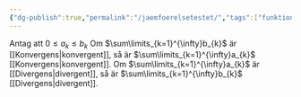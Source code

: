 ```yaml
---
{"dg-publish":true,"permalink":"/jaemfoerelsetestet/","tags":["funktionsteori"]}
---
```


Antag att $0 \leq a_{k}\leq b_{k}$ 
Om $\sum\limits_{k=1}^{\infty}b_{k}$ är [[Konvergens\|konvergent]], så är $\sum\limits_{k=1}^{\infty}a_{k}$ [[Konvergens\|konvergent]].
Om $\sum\limits_{k=1}^{\infty}a_{k}$ är [[Divergens\|divergent]], så är $\sum\limits_{k=1}^{\infty}b_{k}$ [[Divergens\|divergent]].

